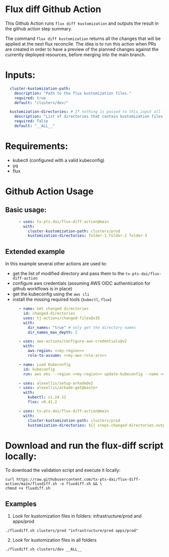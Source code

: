 # Flux diff Github Action

This Github Action runs `flux diff kustomization` and outputs the result in the github action step summary.

The command `flux diff kustomization` returns all the changes that will be applied at the next flux reconcile. The idea is to run this action when PRs are created in order to have a preview of the planned changes against the currently deployed resources, before merging into the main branch.

# Inputs:

```yaml
  cluster-kustomization-path:
    description: "Path to the flux kustomization files."
    required: true
    default: "clusters/dev/"

  kustomization-directories: # If nothing is passed to this input all folders will be checked
    description: "List of directories that contain kustomization files that are deployed by flux."
    required: false
    default: "__ALL__"
```
# Requirements:

- kubectl (configured with a valid kubeconfig)
- yq
- flux

# Github Action Usage

## Basic usage:

```yaml
      - uses: tx-pts-dai/flux-diff-action@main
        with:
          cluster-kustomization-path: clusters/prod
          kustomization-directories: folder-1 folder-2 folder-3
```

## Extended example

In this example several other actions are used to: 

- get the list of modified directory and pass them to the `tx-pts-dai/flux-diff-action`
- configure aws credentials (assuming AWS OIDC authentication for github workflows is in place)
- get the kubeconfig using the `aws cli`
- install the missing required tools (`kubectl`, `flux`)

```yaml
      - name: Get changed directories
        id: changed-directories
        uses: tj-actions/changed-files@v35
        with:
          dir_names: "true" # only get the directory names
          dir_names_max_depth: 2

      - uses: aws-actions/configure-aws-credentials@v2
        with:
          aws-region: <<my-region>>
          role-to-assume: <<my-aws-role-arn>>

      - name: Load Kubeconfig
        id: kubeconfig
        run: aws eks --region <<my-region>> update-kubeconfig --name <<my-cluster-name>>

      - uses: alexellis/setup-arkade@v2
      - uses: alexellis/arkade-get@master
        with:
          kubectl: v1.24.12
          flux: v0.41.2

      - uses: tx-pts-dai/flux-diff-action@main
        with:
          cluster-kustomization-path: clusters/prod
          kustomization-directories: ${{ steps.changed-directories.outputs.all_changed_files }}
```

# Download and run the flux-diff script locally:

To download the validation script and execute it locally:

```
curl https://raw.githubusercontent.com/tx-pts-dai/flux-diff-action/main/fluxdiff.sh -o fluxdiff.sh && \
chmod +x fluxdiff.sh
```
## Examples
1. Look for kustomization files in folders: infrastructure/prod and apps/prod 
```
./fluxdiff.sh clusters/prod "infrastructure/prod apps/prod"
```
2. Look for kustomization files in all folders
```
./fluxdiff.sh clusters/dev __ALL__
```
